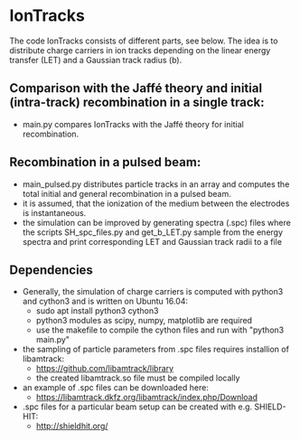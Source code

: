 # IonTracks

The code IonTracks consists of different parts, see below. The idea is to distribute charge carriers in ion tracks depending on the linear energy transfer (LET) and a Gaussian track radius (b).

## Comparison with the Jaffé theory and initial (intra-track) recombination in a single track:
- main.py compares IonTracks with the Jaffé theory for initial recombination.

## Recombination in a pulsed beam:
- main_pulsed.py distributes particle tracks in an array and computes the total initial and general recombination in a pulsed beam.
- it is assumed, that the ionization of the medium between the electrodes is instantaneous.
- the simulation can be improved by generating spectra (.spc) files where the scripts SH_spc_files.py and get_b_LET.py sample from the energy spectra and print corresponding LET and Gaussian track radii to a file

## Dependencies
- Generally, the simulation of charge carriers is computed with python3 and cython3 and is written on Ubuntu 16.04:
    - sudo apt install python3 cython3
    - python3 modules as scipy, numpy, matplotlib are required
    - use the makefile to compile the cython files and run with "python3 main.py"
- the sampling of particle parameters from .spc files requires installion of libamtrack:
    - https://github.com/libamtrack/library
    - the created libamtrack.so file must be compiled locally
- an example of .spc files can be downloaded here: 
    - https://libamtrack.dkfz.org/libamtrack/index.php/Download
- .spc files for a particular beam setup can be created with e.g. SHIELD-HIT:
    - http://shieldhit.org/ 





